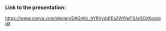 
### Link to the presentation: 
https://www.canva.com/design/DAGnKc_hYRI/yddfEa2Wl1lpF1UxGOzKpg/edit




